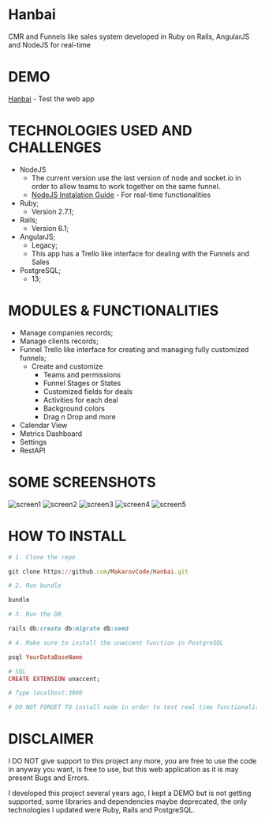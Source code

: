 # Hanbai
CMR and Funnels like sales system developed in Ruby on Rails, AngularJS and NodeJS for real-time

# DEMO
[Hanbai](https://hanbai.geekoi.com) - Test the web app


# TECHNOLOGIES USED AND CHALLENGES
* NodeJS
    * The current version use the last version of node and socket.io in order to allow teams to work together on the same funnel.
    * [NodeJS Instalation Guide](https://nodejs.dev/learn/how-to-install-nodejs/) - For real-time functionalities
* Ruby;
    * Version 2.7.1;
* Rails;
    * Version 6.1;
* AngularJS;
    * Legacy;
    * This app has a Trello like interface for dealing with the Funnels and Sales
* PostgreSQL;
    * 13;

# MODULES & FUNCTIONALITIES
* Manage companies records;
* Manage clients records;
* Funnel Trello like interface for creating and managing fully customized funnels;
    * Create and customize
        * Teams and permissions
        * Funnel Stages or States
        * Customized fields for deals
        * Activities for each deal
        * Background colors
        * Drag n Drop and more
* Calendar View
* Metrics Dashboard
* Settings
* RestAPI


# SOME SCREENSHOTS
![screen1](https://hanbai.geekoi.com/hanbai1.png)
![screen2](https://hanbai.geekoi.com/hanbai2.png)
![screen3](https://hanbai.geekoi.com/hanbai3.png)
![screen4](https://hanbai.geekoi.com/hanbai4.png)
![screen5](https://hanbai.geekoi.com/hanbai5.png)

# HOW TO INSTALL

```ruby
# 1. Clone the repo

git clone https://github.com/MakarovCode/Hanbai.git

# 2. Run bundle

bundle

# 3. Run the DB

rails db:create db:migrate db:seed

# 4. Make sure to install the unaccent function in PostgreSQL

psql YourDataBaseName

# SQL
CREATE EXTENSION unaccent;

# Type localhost:3000

# DO NOT FORGET TO install node in order to test real time functionalities
```

# DISCLAIMER
I DO NOT give support to this project any more, you are free to use the code in anyway you want, is free to use, but this web application as it is may present Bugs and Errors.

I developed this project several years ago, I kept a DEMO but is not getting supported, some libraries and dependencies maybe deprecated, the only technologies I updated were Ruby, Rails and PostgreSQL.
